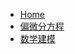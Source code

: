 <!-- docs/_sidebar.md -->

* [Home](/)
* [偏微分方程](partial_equantion/equention.md)
* [数学建模](math_model/model_toturial.md)

